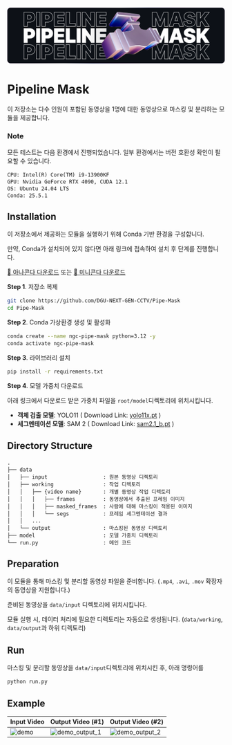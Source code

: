![thumbnail](./thumb.png)

# Pipeline Mask

이 저장소는 다수 인원이 포함된 동영상을 1명에 대한 동영상으로 마스킹 및 분리하는 모듈을 제공합니다.

### Note

모든 테스트는 다음 환경에서 진행되었습니다. 일부 환경에서는 버전 호환성 확인이 필요할 수 있습니다.

    CPU: Intel(R) Core(TM) i9-13900KF
    GPU: Nvidia GeForce RTX 4090, CUDA 12.1
    OS: Ubuntu 24.04 LTS
    Conda: 25.5.1

## Installation

이 저장소에서 제공하는 모듈을 실행하기 위해 Conda 기반 환경을 구성합니다.

만약, Conda가 설치되어 있지 않다면 아래 링크에 접속하여 설치 후 단계를 진행합니다.

[🔗 아나콘다 다운로드](https://www.anaconda.com/download/success) 또는 [🔗 미니콘다 다운로드](https://www.anaconda.com/docs/getting-started/miniconda/main)

**Step 1**. 저장소 복제

```bash
git clone https://github.com/DGU-NEXT-GEN-CCTV/Pipe-Mask
cd Pipe-Mask
```

**Step 2**. Conda 가상환경 생성 및 활성화

```bash
conda create --name ngc-pipe-mask python=3.12 -y
conda activate ngc-pipe-mask
```

**Step 3**. 라이브러리 설치

```bash
pip install -r requirements.txt
```

**Step 4**. 모델 가중치 다운로드

아래 링크에서 다운로드 받은 가중치 파일을 `root/model`디렉토리에 위치시킵니다.

-   **객체 검출 모델**: YOLO11 ( Download Link: [yolo11x.pt](https://github.com/ultralytics/assets/releases/download/v8.3.0/yolo11x.pt) )
-   **세그멘테이션 모델**: SAM 2 ( Download Link: [sam2.1_b.pt](https://github.com/ultralytics/assets/releases/download/v8.3.0/sam2.1_b.pt) )

## Directory Structure

```
.
├── data
│   ├── input                  : 원본 동영상 디렉토리
│   ├── working                : 작업 디렉토리
│   │   ├── {video name}       : 개별 동영상 작업 디렉토리
│   │   │   ├── frames         : 동영상에서 추출된 프레임 이미지
│   │   │   ├── masked_frames  : 사람에 대해 마스킹이 적용된 이미지
│   │   │   └── segs           : 프레임 세그멘테이션 결과
│   │   ...
│   └── output                 : 마스킹된 동영상 디렉토리
├── model                      : 모델 가중치 디렉토리
└── run.py                     : 메인 코드
```

## Preparation

이 모듈을 통해 마스킹 및 분리할 동영상 파일을 준비합니다. (`.mp4`, `.avi`, `.mov` 확장자의 동영상을 지원합니다.)

준비된 동영상을 `data/input` 디렉토리에 위치시킵니다.

모듈 실행 시, 데이터 처리에 필요한 디렉토리는 자동으로 생성됩니다. (`data/working`, `data/output`과 하위 디렉토리)

## Run

마스킹 및 분리할 동영상을 `data/input`디렉토리에 위치시킨 후, 아래 명령어를

```bash
python run.py
```

## Example

| Input Video                | Output Video (#1)                     | Output Video (#2)                     |
| -------------------------- | ------------------------------------- | ------------------------------------- |
| ![demo](resource/demo.gif) | ![demo_output_1](resource/demo_0.gif) | ![demo_output_2](resource/demo_1.gif) |
